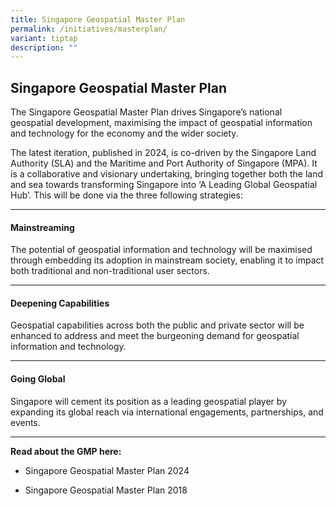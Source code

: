 ```yaml
---
title: Singapore Geospatial Master Plan
permalink: /initiatives/masterplan/
variant: tiptap
description: ""
---
```

<h2>Singapore Geospatial <strong>Master Plan</strong></h2><p>The Singapore Geospatial Master Plan drives Singapore’s national geospatial development, maximising the impact of geospatial information and technology for the economy and the wider society.</p><p>The latest iteration, published in 2024, is co-driven by the Singapore Land Authority (SLA) and the Maritime and Port Authority of Singapore (MPA). It is a collaborative and visionary undertaking, bringing together both the land and sea towards transforming Singapore into ‘A Leading Global Geospatial Hub’. This will be done via the three following strategies:</p><hr><h4>Mainstreaming</h4><p>The potential of geospatial information and technology will be maximised through embedding its adoption in mainstream society, enabling it to impact both traditional and non-traditional user sectors.</p><hr><h4>Deepening Capabilities</h4><p>Geospatial capabilities across both the public and private sector will be enhanced to address and meet the burgeoning demand for geospatial information and technology.</p><hr><h4>Going Global</h4><p>Singapore will cement its position as a leading geospatial player by expanding its global reach via international engagements, partnerships, and events.</p><hr><p><strong>Read about the GMP here:</strong></p><ul data-tight="true" class="tight"><li><p>Singapore Geospatial Master Plan 2024</p></li><li><p>Singapore Geospatial Master Plan 2018</p></li></ul><p></p>